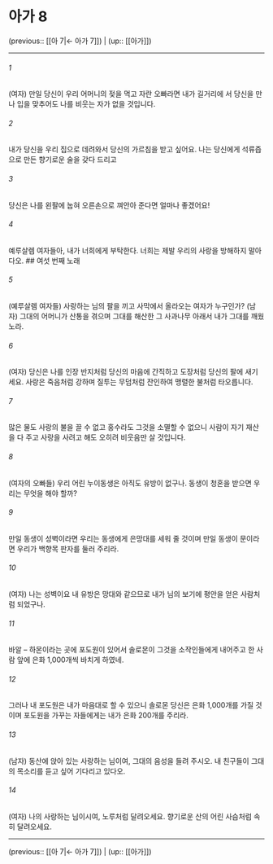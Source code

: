 # 아가 8

(previous:: [[아 7|← 아가 7]]) | (up:: [[아가]])

***




###### 1 

(여자) 만일 당신이 우리 어머니의 젖을 먹고 자란 오빠라면 내가 길거리에 서 당신을 만나 입을 맞추어도 나를 비웃는 자가 없을 것입니다. 



###### 2 

내가 당신을 우리 집으로 데려와서 당신의 가르침을 받고 싶어요. 나는 당신에게 석류즙으로 만든 향기로운 술을 갖다 드리고 



###### 3 

당신은 나를 왼팔에 눕혀 오른손으로 껴안아 준다면 얼마나 좋겠어요! 



###### 4 

예루살렘 여자들아, 내가 너희에게 부탁한다. 너희는 제발 우리의 사랑을 방해하지 말아다오. ## 여섯 번째 노래 



###### 5 

(예루살렘 여자들) 사랑하는 님의 팔을 끼고 사막에서 올라오는 여자가 누구인가? (남자) 그대의 어머니가 산통을 겪으며 그대를 해산한 그 사과나무 아래서 내가 그대를 깨웠노라. 



###### 6 

(여자) 당신은 나를 인장 반지처럼 당신의 마음에 간직하고 도장처럼 당신의 팔에 새기세요. 사랑은 죽음처럼 강하며 질투는 무덤처럼 잔인하여 맹렬한 불처럼 타오릅니다. 



###### 7 

많은 물도 사랑의 불을 끌 수 없고 홍수라도 그것을 소멸할 수 없으니 사람이 자기 재산을 다 주고 사랑을 사려고 해도 오히려 비웃음만 살 것입니다. 



###### 8 

(여자의 오빠들) 우리 어린 누이동생은 아직도 유방이 없구나. 동생이 청혼을 받으면 우리는 무엇을 해야 할까? 



###### 9 

만일 동생이 성벽이라면 우리는 동생에게 은망대를 세워 줄 것이며 만일 동생이 문이라면 우리가 백향목 판자를 둘러 주리라. 



###### 10 

(여자) 나는 성벽이요 내 유방은 망대와 같으므로 내가 님의 보기에 평안을 얻은 사람처럼 되었구나. 



###### 11 

바알 – 하몬이라는 곳에 포도원이 있어서 솔로몬이 그것을 소작인들에게 내어주고 한 사람 앞에 은화 1,000개씩 바치게 하였네. 



###### 12 

그러나 내 포도원은 내가 마음대로 할 수 있으니 솔로몬 당신은 은화 1,000개를 가질 것이며 포도원을 가꾸는 자들에게는 내가 은화 200개를 주리라. 



###### 13 

(남자) 동산에 앉아 있는 사랑하는 님이여, 그대의 음성을 들려 주시오. 내 친구들이 그대의 목소리를 듣고 싶어 기다리고 있다오. 



###### 14 

(여자) 나의 사랑하는 님이시여, 노루처럼 달려오세요. 향기로운 산의 어린 사슴처럼 속히 달려오세요.

***

(previous:: [[아 7|← 아가 7]]) | (up:: [[아가]])
